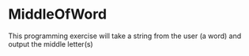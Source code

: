# MiddleOfWord
 This programming exercise will take a string from the user (a word) and output the middle letter(s)
